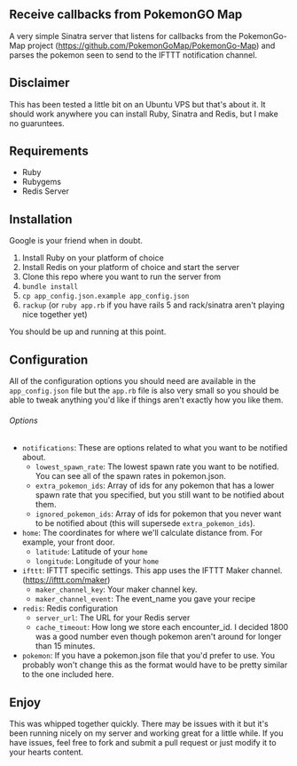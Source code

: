 
## Receive callbacks from PokemonGO Map

A very simple Sinatra server that listens for callbacks from the PokemonGo-Map project
(https://github.com/PokemonGoMap/PokemonGo-Map) and parses the pokemon seen to send to
the IFTTT notification channel.

## Disclaimer

This has been tested a little bit on an Ubuntu VPS but that's about it. It should work
anywhere you can install Ruby, Sinatra and Redis, but I make no guaruntees.

## Requirements

* Ruby
* Rubygems
* Redis Server

## Installation

Google is your friend when in doubt.

1. Install Ruby on your platform of choice
2. Install Redis on your platform of choice and start the server
3. Clone this repo where you want to run the server from
4. `bundle install`
5. `cp app_config.json.example app_config.json`
6. `rackup` (or `ruby app.rb` if you have rails 5 and rack/sinatra aren't playing nice together yet)

You should be up and running at this point.

## Configuration

All of the configuration options you should need are available in the `app_config.json` file but the
`app.rb` file is also very small so you should be able to tweak anything you'd like if things aren't
exactly how you like them.

###### Options

* `notifications`: These are options related to what you want to be notified about.
    * `lowest_spawn_rate`: The lowest spawn rate you want to be notified. You can see all of the spawn rates in pokemon.json.
    * `extra_pokemon_ids`: Array of ids for any pokemon that has a lower spawn rate that you specified, but you still want to be notified about them.
    * `ignored_pokemon_ids`: Array of ids for pokemon that you never want to be notified about (this will supersede `extra_pokemon_ids`).
* `home`: The coordinates for where we'll calculate distance from. For example, your front door.
    * `latitude`: Latitude of your `home`
    * `longitude`: Longitude of your `home`
* `ifttt`: IFTTT specific settings. This app uses the IFTTT Maker channel. (https://ifttt.com/maker)
    * `maker_channel_key`: Your maker channel key.
    * `maker_channel_event`: The event_name you gave your recipe
* `redis`: Redis configuration
    * `server_url`: The URL for your Redis server
    * `cache_timeout`: How long we store each encounter_id. I decided 1800 was a good number even though pokemon aren't around for longer than 15 minutes.
* `pokemon`: If you have a pokemon.json file that you'd prefer to use. You probably won't change this as the format would have to be pretty similar to the one included here.

## Enjoy

This was whipped together quickly. There may be issues with it but it's been running nicely on my server
and working great for a little while. If you have issues, feel free to fork and submit a pull request or
just modify it to your hearts content.
